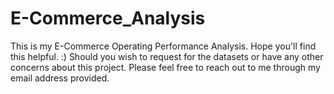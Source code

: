 # E-Commerce_Analysis
This is my E-Commerce Operating Performance Analysis. Hope you'll find this helpful. :)
Should you wish to request for the datasets or have any other concerns about this project. Please feel free to reach out to me through my email address provided.
